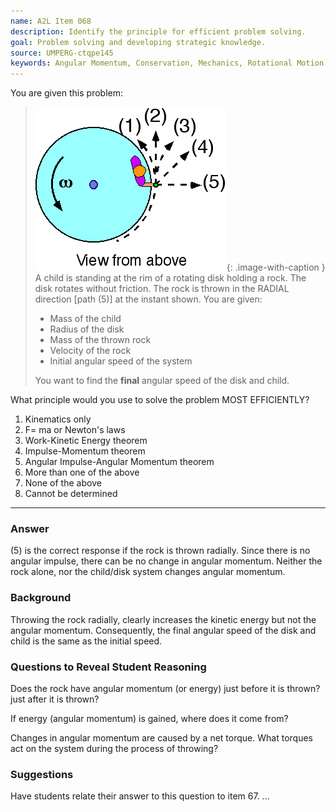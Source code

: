 ```yaml
---
name: A2L Item 068
description: Identify the principle for efficient problem solving.
goal: Problem solving and developing strategic knowledge.
source: UMPERG-ctqpe145
keywords: Angular Momentum, Conservation, Mechanics, Rotational Motion
---
```


You are given this problem:

>![Item068_fig1.gif](../images/Item068_fig1.gif){: .image-with-caption } A
>child is standing at the rim of a rotating disk holding a rock.  The
>disk rotates without friction.  The rock is thrown in the RADIAL
>direction [path (5)] at the instant shown.  You are given:
>
>* Mass of the child 
>* Radius of the disk 
>* Mass of the thrown rock 
>* Velocity of the rock 
>* Initial angular speed of the system
>
>You want to find the <b>final</b> angular speed of the disk and child.

What principle would you use to solve the problem MOST EFFICIENTLY?

1. Kinematics only
2. F= ma or Newton's laws
3. Work-Kinetic Energy theorem
4. Impulse-Momentum theorem
5. Angular Impulse-Angular Momentum theorem
6. More than one of the above
7. None of the above
8. Cannot be determined


<hr/>

### Answer

(5) is the correct response if the rock is thrown radially.  Since there
is no angular impulse, there can be no change in angular momentum. 
Neither the rock alone, nor the child/disk system changes angular
momentum.

### Background

Throwing the rock radially, clearly increases the kinetic energy but not
the angular momentum.  Consequently, the final angular speed of the disk
and child is the same as the initial speed.

### Questions to Reveal Student Reasoning

Does the rock have angular momentum (or energy) just before it is
thrown?  just after it is thrown?

If energy (angular momentum) is gained, where does it come from?

Changes in angular momentum are caused by a net torque.  What torques
act on the system during the process of throwing?

### Suggestions

Have students relate their answer to this question to item 67.
...
